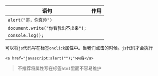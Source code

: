 | 语句                                | 作用                          |
| ----------------------------------- | ----------------------------- |
| `alert("哥，你真帅")`               | <!--控制浏览器输出一个弹窗--> |
| `document.write("你看我出不出来");` | <!--向body里面输出一个内容--> |
| `console.log();`                    | <!--像控制台输出一个内容-->   |

可以将`js`代码写在标签`onclick`属性中。当我们点击的时候。`js`代码才会执行

`<a href="javascript:alert("");">内容</a>`

> 不推荐将属性写在标签`html`里面不容易维护

 
